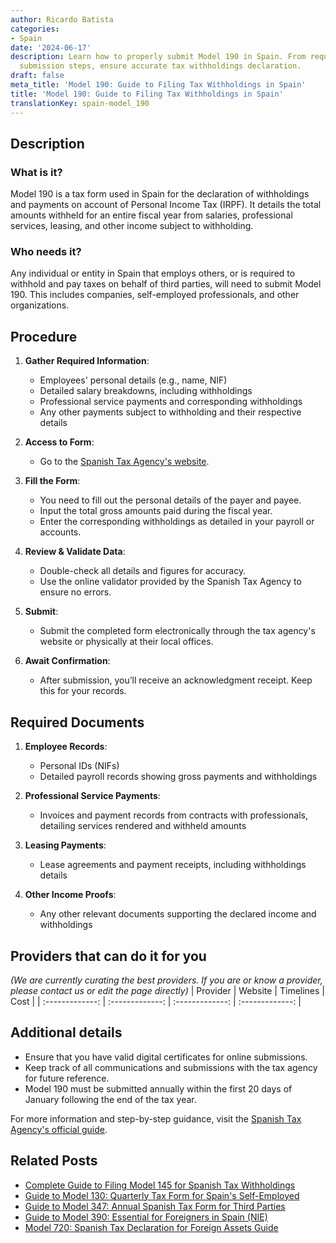 ```yaml
---
author: Ricardo Batista
categories:
- Spain
date: '2024-06-17'
description: Learn how to properly submit Model 190 in Spain. From required info to
  submission steps, ensure accurate tax withholdings declaration.
draft: false
meta_title: 'Model 190: Guide to Filing Tax Withholdings in Spain'
title: 'Model 190: Guide to Filing Tax Withholdings in Spain'
translationKey: spain-model_190
---
```





## Description
### What is it?
Model 190 is a tax form used in Spain for the declaration of withholdings and payments on account of Personal Income Tax (IRPF). It details the total amounts withheld for an entire fiscal year from salaries, professional services, leasing, and other income subject to withholding.

### Who needs it?
Any individual or entity in Spain that employs others, or is required to withhold and pay taxes on behalf of third parties, will need to submit Model 190. This includes companies, self-employed professionals, and other organizations.

## Procedure

1. **Gather Required Information**: 
   - Employees' personal details (e.g., name, NIF)
   - Detailed salary breakdowns, including withholdings
   - Professional service payments and corresponding withholdings
   - Any other payments subject to withholding and their respective details

2. **Access to Form**:
    - Go to the [Spanish Tax Agency's website](https://www.agenciatributaria.es/AEAT.sede/tramitacion/ZZ09.shtml).

3. **Fill the Form**:
    - You need to fill out the personal details of the payer and payee.
    - Input the total gross amounts paid during the fiscal year.
    - Enter the corresponding withholdings as detailed in your payroll or accounts.

4. **Review & Validate Data**:
    - Double-check all details and figures for accuracy.
    - Use the online validator provided by the Spanish Tax Agency to ensure no errors.

5. **Submit**:
    - Submit the completed form electronically through the tax agency's website or physically at their local offices.

6. **Await Confirmation**:
    - After submission, you’ll receive an acknowledgment receipt. Keep this for your records.

## Required Documents
1. **Employee Records**: 
   - Personal IDs (NIFs)
   - Detailed payroll records showing gross payments and withholdings

2. **Professional Service Payments**:
   - Invoices and payment records from contracts with professionals, detailing services rendered and withheld amounts

3. **Leasing Payments**:
   - Lease agreements and payment receipts, including withholdings details

4. **Other Income Proofs**:
   - Any other relevant documents supporting the declared income and withholdings

## Providers that can do it for you
_(We are currently curating the best providers. If you are or know a provider, please contact us or edit the page directly)_
| Provider        |     Website     |     Timelines    |       Cost      |
| :-------------: | :-------------: |  :-------------: | :-------------: |

## Additional details
- Ensure that you have valid digital certificates for online submissions.
- Keep track of all communications and submissions with the tax agency for future reference.
- Model 190 must be submitted annually within the first 20 days of January following the end of the tax year.

For more information and step-by-step guidance, visit the [Spanish Tax Agency's official guide](https://www.agenciatributaria.gob.es/AEAT.sede/tramitacion/Gedi/190.shtml).


## Related Posts

- [Complete Guide to Filing Model 145 for Spanish Tax Withholdings](https://tramitit.com/guides/spain/model_145/)
- [Guide to Model 130: Quarterly Tax Form for Spain's Self-Employed](https://tramitit.com/guides/spain/model_130/)
- [Guide to Model 347: Annual Spanish Tax Form for Third Parties](https://tramitit.com/guides/spain/model_347/)
- [Guide to Model 390: Essential for Foreigners in Spain (NIE)](https://tramitit.com/guides/spain/model_390/)
- [Model 720: Spanish Tax Declaration for Foreign Assets Guide](https://tramitit.com/guides/spain/model_720/)